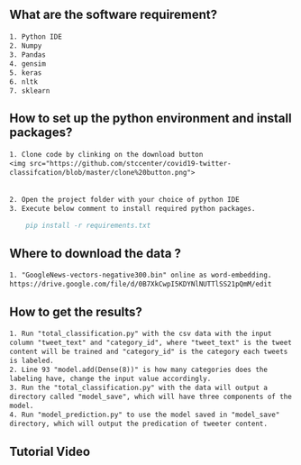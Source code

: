 <!--
 * @Author: your name
 * @Date: 2020-10-22 14:34:53
 * @LastEditTime: 2020-10-22 15:03:40
 * @LastEditors: Please set LastEditors
 * @Description: In User Settings Edit
 * @FilePath: \covid19-twitter-classifcation\README.md
-->
## What are the software requirement?   
    1. Python IDE 
    2. Numpy
    3. Pandas
    4. gensim
    5. keras
    6. nltk 
    7. sklearn

## How to set up the python environment and install packages?
    1. Clone code by clinking on the download button 
    <img src="https://github.com/stccenter/covid19-twitter-classifcation/blob/master/clone%20button.png">
   
    
    2. Open the project folder with your choice of python IDE
    3. Execute below comment to install required python packages.

```BibTeX
    pip install -r requirements.txt
```
## Where to download the data ?
    1. "GoogleNews-vectors-negative300.bin" online as word-embedding. https://drive.google.com/file/d/0B7XkCwpI5KDYNlNUTTlSS21pQmM/edit

## How to get the results? 
    1. Run "total_classification.py" with the csv data with the input column "tweet_text" and "category_id", where "tweet_text" is the tweet content will be trained and "category_id" is the category each tweets is labeled.
    2. Line 93 "model.add(Dense(8))" is how many categories does the labeling have, change the input value accordingly.
    3. Run the "total_classification.py" with the data will output a directory called "model_save", which will have three components of the model.
    4. Run "model_prediction.py" to use the model saved in "model_save" directory, which will output the predication of tweeter content.

## Tutorial Video